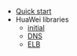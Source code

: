 - [Quick start](quickstart.md)
- HuaWei libraries
  - [initial](huawei-sdk.md)
  - [DNS](dns-sdk.md)
  - [ELB](elb-sdk.md)